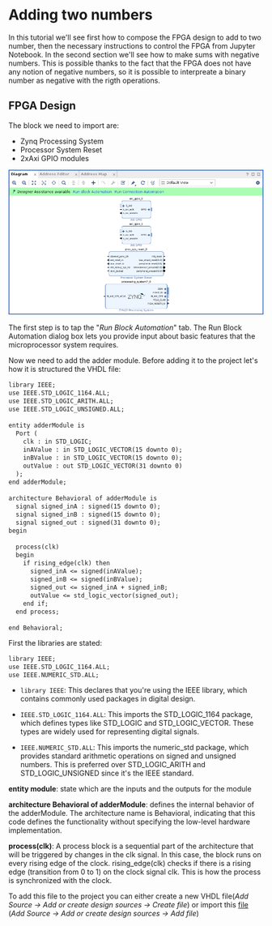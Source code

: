 # Adding two numbers

In this tutorial we'll see first how to compose the FPGA design to add to two number, then the necessary instructions to control the FPGA from Jupyter Notebook. In the second section we'll see how to make sums with negative numbers. This is possible thanks to the fact that the FPGA does not have any notion of negative numbers, so it is possible to interpreate a binary number as negative with the rigth operations.

## FPGA Design
The block we need to import are:

- Zynq Processing System
- Processor System Reset
- 2xAxi GPIO modules

![Image Alt Text](./images/AddingTwonumberStartingDesign.png)

The first step is to tap the "*Run Block Automation*" tab. The Run Block Automation dialog box lets you provide input about basic features that the microprocessor system requires.

Now we need to add the adder module. Before adding it to the project let's how it is structured the VHDL file:

```
library IEEE;
use IEEE.STD_LOGIC_1164.ALL;
use IEEE.STD_LOGIC_ARITH.ALL;
use IEEE.STD_LOGIC_UNSIGNED.ALL;

entity adderModule is
  Port (
    clk : in STD_LOGIC;
    inAValue : in STD_LOGIC_VECTOR(15 downto 0);
    inBValue : in STD_LOGIC_VECTOR(15 downto 0);
    outValue : out STD_LOGIC_VECTOR(31 downto 0)
  );
end adderModule;

architecture Behavioral of adderModule is
  signal signed_inA : signed(15 downto 0);
  signal signed_inB : signed(15 downto 0);
  signal signed_out : signed(31 downto 0);
begin

  process(clk)
  begin
    if rising_edge(clk) then
      signed_inA <= signed(inAValue);
      signed_inB <= signed(inBValue);
      signed_out <= signed_inA + signed_inB;
      outValue <= std_logic_vector(signed_out);
    end if;
  end process;

end Behavioral;

```

First the libraries are stated: 
```
library IEEE;
use IEEE.STD_LOGIC_1164.ALL;
use IEEE.NUMERIC_STD.ALL;
```
- `library IEEE`: This declares that you're using the IEEE library, which contains commonly used packages in digital design.

- `IEEE.STD_LOGIC_1164.ALL`: This imports the STD_LOGIC_1164 package, which defines types like STD_LOGIC and STD_LOGIC_VECTOR. These types are widely used for representing digital signals.
- `IEEE.NUMERIC_STD.ALL`: This imports the numeric_std package, which provides standard arithmetic operations on signed and unsigned numbers. This is preferred over STD_LOGIC_ARITH and STD_LOGIC_UNSIGNED since it's the IEEE standard.

**entity module**: state which are the inputs and the outputs for the module

**architecture Behavioral of adderModule**: defines the internal behavior of the adderModule. The architecture name is Behavioral, indicating that this code defines the functionality without specifying the low-level hardware implementation.

**process(clk)**: A process block is a sequential part of the architecture that will be triggered by changes in the clk signal. In this case, the block runs on every rising edge of the clock. rising_edge(clk) checks if there is a rising edge (transition from 0 to 1) on the clock signal clk. This is how the process is synchronized with the clock.

To add this file to the project you can either create a new VHDL file(*Add Source -> Add or create design sources -> Create file*) or import this [file](/tutorials/resources/adderModule.vhdl) (*Add Source -> Add or create design sources -> Add file*)